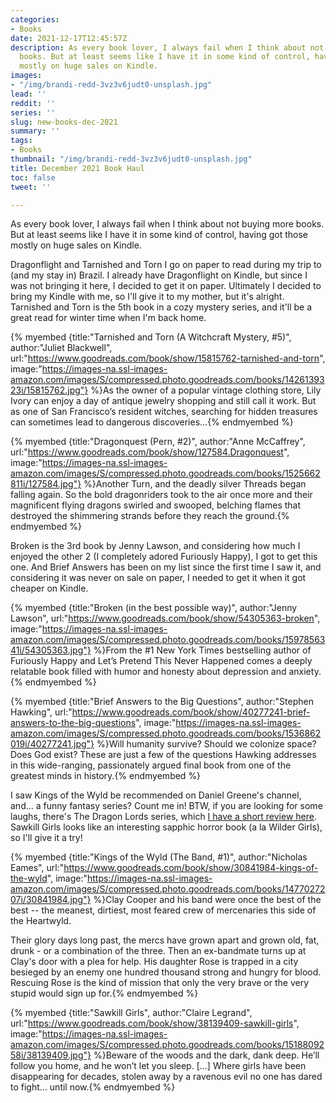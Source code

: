 ```yaml
---
categories:
- Books
date: 2021-12-17T12:45:57Z
description: As every book lover, I always fail when I think about not buying more
  books. But at least seems like I have it in some kind of control, having got those
  mostly on huge sales on Kindle.
images:
- "/img/brandi-redd-3vz3v6judt0-unsplash.jpg"
lead: ''
reddit: ''
series: ''
slug: new-books-dec-2021
summary: ''
tags:
- Books
thumbnail: "/img/brandi-redd-3vz3v6judt0-unsplash.jpg"
title: December 2021 Book Haul
toc: false
tweet: ''

---
```

As every book lover, I always fail when I think about not buying more books. But at least seems like I have it in some kind of control, having got those mostly on huge sales on Kindle.

<!--more-->

Dragonflight and Tarnished and Torn I go on paper to read during my trip to (and my stay in) Brazil. I already have Dragonflight on Kindle, but since I was not bringing it here, I decided to get it on paper. Ultimately I decided to bring my Kindle with me, so I'll give it to my mother, but it's alright. Tarnished and Torn is the 5th book in a cozy mystery series, and it'll be a great read for winter time when I'm back home.

{% myembed {title:"Tarnished and Torn (A Witchcraft Mystery, #5)", author:"Juliet Blackwell", url:"https://www.goodreads.com/book/show/15815762-tarnished-and-torn", image:"https://images-na.ssl-images-amazon.com/images/S/compressed.photo.goodreads.com/books/1426139323i/15815762.jpg"} %}As the owner of a popular vintage clothing store, Lily Ivory can enjoy a day of antique jewelry shopping and still call it work. But as one of San Francisco’s resident witches, searching for hidden treasures can sometimes lead to dangerous discoveries...{% endmyembed %}

{% myembed {title:"Dragonquest (Pern, #2)", author:"Anne McCaffrey", url:"https://www.goodreads.com/book/show/127584.Dragonquest", image:"https://images-na.ssl-images-amazon.com/images/S/compressed.photo.goodreads.com/books/1525662811i/127584.jpg"} %}Another Turn, and the deadly silver Threads began falling again. So the bold dragonriders took to the air once more and their magnificent flying dragons swirled and swooped, belching flames that destroyed the shimmering strands before they reach the ground.{% endmyembed %}

Broken is the 3rd book by Jenny Lawson, and considering how much I enjoyed the other 2 (I completely adored Furiously Happy), I got to get this one. And Brief Answers has been on my list since the first time I saw it, and considering it was never on sale on paper, I needed to get it when it got cheaper on Kindle.

{% myembed {title:"Broken (in the best possible way)", author:"Jenny  Lawson", url:"https://www.goodreads.com/book/show/54305363-broken", image:"https://images-na.ssl-images-amazon.com/images/S/compressed.photo.goodreads.com/books/1597856341i/54305363.jpg"} %}From the #1 New York Times bestselling author of Furiously Happy and Let’s Pretend This Never Happened comes a deeply relatable book filled with humor and honesty about depression and anxiety.{% endmyembed %}

{% myembed {title:"Brief Answers to the Big Questions", author:"Stephen Hawking", url:"https://www.goodreads.com/book/show/40277241-brief-answers-to-the-big-questions", image:"https://images-na.ssl-images-amazon.com/images/S/compressed.photo.goodreads.com/books/1536862019i/40277241.jpg"} %}Will humanity survive? Should we colonize space? Does God exist? ​​These are just a few of the questions Hawking addresses in this wide-ranging, passionately argued final book from one of the greatest minds in history.{% endmyembed %}

I saw Kings of the Wyld be recommended on Daniel Greene's channel, and... a funny fantasy series? Count me in! BTW, if you are looking for some laughs, there's The Dragon Lords series, which [I have a short review here](/post/finished-the-dragon-lords-books/). Sawkill Girls looks like an interesting sapphic horror book (a la Wilder Girls), so I'll give it a try!

{% myembed {title:"Kings of the Wyld (The Band, #1)", author:"Nicholas Eames", url:"https://www.goodreads.com/book/show/30841984-kings-of-the-wyld", image:"https://images-na.ssl-images-amazon.com/images/S/compressed.photo.goodreads.com/books/1477027207i/30841984.jpg"} %}Clay Cooper and his band were once the best of the best -- the meanest, dirtiest, most feared crew of mercenaries this side of the Heartwyld.

Their glory days long past, the mercs have grown apart and grown old, fat, drunk - or a combination of the three. Then an ex-bandmate turns up at Clay's door with a plea for help. His daughter Rose is trapped in a city besieged by an enemy one hundred thousand strong and hungry for blood. Rescuing Rose is the kind of mission that only the very brave or the very stupid would sign up for.{% endmyembed %}

{% myembed {title:"Sawkill Girls", author:"Claire Legrand", url:"https://www.goodreads.com/book/show/38139409-sawkill-girls", image:"https://images-na.ssl-images-amazon.com/images/S/compressed.photo.goodreads.com/books/1518809258i/38139409.jpg"} %}Beware of the woods and the dark, dank deep. He’ll follow you home, and he won’t let you sleep.
\[...\]
Where girls have been disappearing for decades, stolen away by a ravenous evil no one has dared to fight… until now.{% endmyembed %}